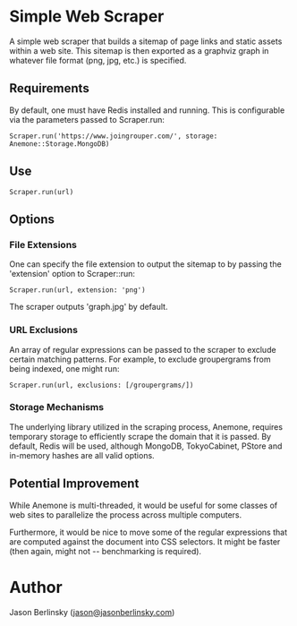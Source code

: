 # Simple Web Scraper

A simple web scraper that builds a sitemap of page links and static assets within a web site. This sitemap 
is then exported as a graphviz graph in whatever file format (png, jpg, etc.) is specified.

## Requirements

By default, one must have Redis installed and running. This is configurable via the parameters passed to 
Scraper.run:

  `Scraper.run('https://www.joingrouper.com/', storage: Anemone::Storage.MongoDB)`

## Use

  `Scraper.run(url)`

## Options

### File Extensions

One can specify the file extension to output the sitemap to by passing the 'extension' option to Scraper::run:

  `Scraper.run(url, extension: 'png')`

The scraper outputs 'graph.jpg' by default.

### URL Exclusions

An array of regular expressions can be passed to the scraper to exclude certain matching patterns. For example, 
to exclude groupergrams from being indexed, one might run:

  `Scraper.run(url, exclusions: [/groupergrams/])`

### Storage Mechanisms

The underlying library utilized in the scraping process, Anemone, requires temporary storage to efficiently 
scrape the domain that it is passed. By default, Redis will be used, although MongoDB, TokyoCabinet, PStore and 
in-memory hashes are all valid options.

## Potential Improvement

While Anemone is multi-threaded, it would be useful for some classes of web sites to parallelize the process
across multiple computers.

Furthermore, it would be nice to move some of the regular expressions that are computed against the document into CSS selectors.
It might be faster (then again, might not -- benchmarking is required).

# Author

Jason Berlinsky (jason@jasonberlinsky.com)
